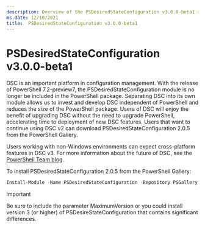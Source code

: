 ```yaml
---
description: Overview of the PSDesiredStateConfiguration v3.0.0-beta1 module.
ms.date: 12/10/2021
title:  PSDesiredStateConfiguration v3.0.0-beta1
---
```

# PSDesiredStateConfiguration v3.0.0-beta1

DSC is an important platform in configuration management. With the release of PowerShell
7.2-preview7, the PSDesiredStateConfiguration module is no longer be included in the PowerShell
package. Separating DSC into its own module allows us to invest and develop DSC independent of
PowerShell and reduces the size of the PowerShell package. Users of DSC will enjoy the benefit of
upgrading DSC without the need to upgrade PowerShell, accelerating time to deployment of new DSC
features. Users that want to continue using DSC v2 can download PSDesiredStateConfiguration 2.0.5
from the PowerShell Gallery.

Users working with non-Windows environments can expect cross-platform features in DSC v3. For more
information about the future of DSC, see the
[PowerShell Team blog](https://devblogs.microsoft.com/powershell/powershell-team-2021-investments/#dsc-for-powershell-7).

To install PSDesiredStateConfiguration 2.0.5 from the PowerShell Gallery:

```powershell
Install-Module -Name PSDesiredStateConfiguration -Repository PSGallery -MaximumVersion 2.99
```

> [!IMPORTANT]
> Be sure to include the parameter MaximumVersion or you could install version 3 (or higher) of
> PSDesireStateConfiguration that contains significant differences.
